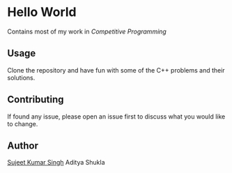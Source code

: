# Hello World

Contains most of my work in _Competitive Programming_

## Usage

Clone the repository and have fun with some of the C++ problems and their solutions.


## Contributing
If found any issue, please open an issue first to discuss what you would like to change.

## Author

[Sujeet Kumar Singh](https://singhsujeet0.web.app)
Aditya Shukla
